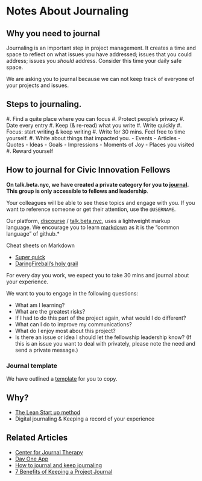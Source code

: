 # Notes About Journaling 

## Why you need to journal  

Journaling is an important step in project management. It creates a time and space to reflect on what issues you have addressed; issues that you could address; issues you _should_ address. Consider this time your daily safe space. 

We are asking you to journal because we can not keep track of everyone of your projects and issues. 

 

## Steps to journaling.

 #. Find a quite place where you can focus
 #. Protect people’s privacy
 #. Date every entry
 #. Keep (& re-read) what you write 
 #. Write quickly
 #. Focus: start writing & keep writing 
 #. Write for 30 mins. Feel free to time yourself.
 #. White about things that impacted you.
    - Events
    - Articles 
    - Quotes
    - Ideas
    - Goals
    - Impressions
    - Moments of Joy
    - Places you visited
 #. Reward yourself

## How to journal for Civic Innovation Fellows

**On talk.beta.nyc, we have created a private category for you to [journal](https://talk.beta.nyc/c/CIF/2015-Journals). This group is only accessible to fellows and leadership**.

Your colleagues will be able to see these topics and engage with you. If you want to reference someone or get their attention, use the `@USERNAME`. 

Our platform, [discourse](http://www.discourse.org) / [talk.beta.nyc](https://talk.beta.nyc), uses a lightweight markup language. We encourage you to learn [markdown](https://en.wikipedia.org/wiki/Markdown) as it is the “common language” of github.*

Cheat sheets on Markdown 
 * [Super quick](https://github.com/adam-p/markdown-here/wiki/Markdown-Cheatsheet)
 * [DaringFireball’s holy grail](http://daringfireball.net/projects/markdown/syntax)

For every day you work, we expect you to take 30 mins and journal about your experience. 

We want to you to engage in the following questions:

* What am I learning?
* What are the greatest risks?
* If I had to do this part of the project again, what would I do different?
* What can I do to improve my communications?
* What do I enjoy most about this project? 
* Is there an issue or idea I should let the fellowship leadership know? (If this is an issue you want to deal with privately, please note the need and send a private message.)

### Journal template

We have outlined a [template](../../blob/master/lessons/01-02-Journal-Template.md) for you to copy. 


## Why?
  - [The Lean Start up method](http://theleanstartup.com/principles)
  - Digital journaling & Keeping a record of your experience 


## Related Articles 

* [Center for Journal Therapy](http://journaltherapy.com/journal-cafe-3/journal-course)
* [Day One App](http://dayoneapp.com/journal-series/what-to-journal/)
* [How to journal and keep journaling](http://www.theguardian.com/lifeandstyle/2014/mar/22/how-to-start-journal-writing-drawing)
* [7 Benefits of Keeping a Project Journal](http://www.pmsouth.com/2013/08/03/7-benefits-of-keeping-a-project-journal/)

